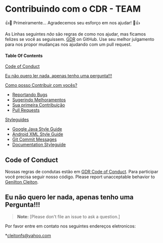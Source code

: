 # Contribuindo com o CDR - TEAM

:+1::tada: Primeiramente... Agradecemos seu esforço em nos ajudar! :tada::+1:

As Linhas seguintes *não* são regras de como nos ajudar, mas ficamos felizes se você as seguissem. [GDR](https://github.com/InovaUFRPE/GDR/) on GitHub.
Use seu melhor julgamento para nos propor mudanças nos ajudando com um pull request.

#### Table Of Contents

[Code of Conduct](#code-of-conduct)

[Eu não quero ler nada, apenas tenho uma pergunta!!!](#i-dont-want-to-read-this-whole-thing-i-just-have-a-question)

[Como posso Contribuir com vocês?](#how-can-i-contribute)
  * [Reportando Bugs](#reporting-bugs)
  * [Sugerindo Melhoramentos](#suggesting-enhancements)
  * [Sua primeira Contribuição](#your-first-code-contribution)
  * [Pull Requests](#pull-requests)

[Styleguides](#styleguides)
  * [Google Java Style Guide](#java-style-guide)
  * [Android XML Style Guide](#xml-style-guide)
  * [Git Commit Messages](#git-commit-messages)
  * [Documentation Styleguide](#documentation-styleguide)

## Code of Conduct

Nossas regras de condutas estão em [GDR Code of Conduct](Code_of_Conduct.md). 
Para participar você precisa seguir nosso código.
Please report unacceptable behavior to [Genilton Cleiton](mailto:cleitonfs@yahoo.com).

## Eu não quero ler nada, apenas tenho uma Pergunta!!!

> **Note:** [Please don't file an issue to ask a question.]

Por favor entre em contato nos seguintes endereços eletronicos:

  *cleitonfs@yahoo.com
  
  
